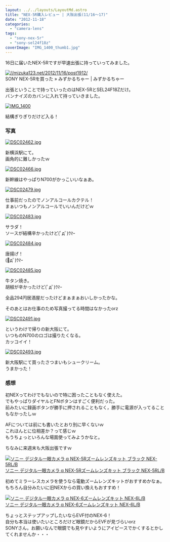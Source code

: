 ```yaml
---
layout: ../../layouts/LayoutMd.astro
title: "NEX-5R購入レビュー | 大阪出張(11/16～17)"
date: "2012-11-18"
categories: 
  - "camera-lens"
tags: 
  - "sony-nex-5r"
  - "sony-sel24f18z"
coverImage: "IMG_1400_thumb1.jpg"
---
```


16日に届いたNEX-5Rですが早速出張に持っていってみました。

[![//mizuka123.net/2012/11/16/post1912/](http://capture.heartrails.com/200x150/cool?//mizuka123.net/2012/11/16/post1912/ "Now Capturing...")](//mizuka123.net/2012/11/16/post1912/)   
[](//mizuka123.net/2012/11/16/post1912/)SONY NEX-5Rを買った » みずかるちゃー | みずかるちゃー

出張ということで持っていったのはNEX-5RとSEL24F18Zだけ。  
バンナイズのカバンに入れて持っていきました。

[![IMG_1400](images/IMG_1400_thumb.jpg "IMG_1400")](//mizuka123.net/wp-content/uploads/2012/11/IMG_1400.jpg)

結構ぎりぎりだけど入る！

### 写真

[![DSC02462.jpg](images/8195056088_a8c226bf77.jpg)](http://www.flickr.com/photos/67522130@N08/8195056088/ "DSC02462.jpg")

新横浜駅にて。  
画角的に難しかったｗ

[![DSC02466.jpg](images/8193963005_f0ae3f2050.jpg)](http://www.flickr.com/photos/67522130@N08/8193963005/ "DSC02466.jpg")

新幹線はやっぱりN700がかっこいいなぁあ。

[![DSC02479.jpg](images/8195059270_da79a1f979.jpg)](http://www.flickr.com/photos/67522130@N08/8195059270/ "DSC02479.jpg")

仕事前だったのでノンアルコールカクテル！  
まぁいつもノンアルコールでいいんだけどｗ

[![DSC02483.jpg](images/8193965925_71f3742cbc.jpg)](http://www.flickr.com/photos/67522130@N08/8193965925/ "DSC02483.jpg")

サラダ！  
ソースが結構辛かったけど(ﾟдﾟ)ｳﾏｰ

[![DSC02484.jpg](images/8195060356_4a61704409.jpg)](http://www.flickr.com/photos/67522130@N08/8195060356/ "DSC02484.jpg")

唐揚げ！  
(ﾟдﾟ)ｳﾏｰ

[![DSC02485.jpg](images/8195060970_2703c39339.jpg)](http://www.flickr.com/photos/67522130@N08/8195060970/ "DSC02485.jpg")

牛タン焼き。  
胡椒が辛かったけど(ﾟдﾟ)ｳﾏｰ

全品294円居酒屋だったけどまぁまぁおいしかったかな。

そのあとはお仕事のため写真撮ってる時間はなかったorz

[![DSC02491.jpg](images/8195062388_4aac455a67.jpg)](http://www.flickr.com/photos/67522130@N08/8195062388/ "DSC02491.jpg")

というわけで帰りの新大阪にて。  
いつものN700のロゴは撮りたくなる。  
カッコイイ！

[![DSC02493.jpg](images/8193960523_8662a19a82.jpg)](http://www.flickr.com/photos/67522130@N08/8193960523/ "DSC02493.jpg")

新大阪駅にて買ったさつまいもシュークリーム。  
うまかった！

### 感想

初NEXってわけでもないので特に困ったこともなく使えた。  
でもやっぱりダイヤルとFNボタンはすごく便利だった。  
前みたいに録画ボタンが勝手に押されることもなく，勝手に電源が入ってることもなかったしｗ

AFについては前にも書いたとおり別に早くないｗ  
これほんとに位相差か？って感じｗ  
もうちょっといろんな場面使ってみようかなと。

ちなみに来週末も大阪出張ですｗ

[![ソニー デジタル一眼カメラ α NEX-5Rズームレンズキット ブラック NEX-5RL/B](images/31KuIQfdJHL._SL160_.jpg)  
ソニー デジタル一眼カメラ α NEX-5Rズームレンズキット ブラック NEX-5RL/B  
](https://www.amazon.co.jp/exec/obidos/ASIN/B009Z3PCII/mizuka123-22/ref=nosim)

  
初めてミラーレスカメラを使うなら電動ズームレンズキットがおすすめかなぁ。  
もちろん自分みたいに旧NEXからの買い換えもおすすめ！

[![ソニー デジタル一眼カメラ α NEX-6ズームレンズキット NEX-6L/B](images/313aLUU-DBL._SL160_.jpg)  
ソニー デジタル一眼カメラ α NEX-6ズームレンズキット NEX-6L/B  
](https://www.amazon.co.jp/exec/obidos/ASIN/B009Z3PCKQ/mizuka123-22/ref=nosim)

ちょっとステップアップしたいならEVF付のNEX-6！  
自分も本当は使いたいところだけど眼鏡だからEVFが見づらいorz  
SONYさん，お願いなんで眼鏡でも見やすいようにアイピースでかくするとかしてくれませんか・・・
